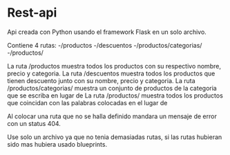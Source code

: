 # Rest-api

Api creada con Python usando el framework Flask en un solo archivo. 

Contiene 4 rutas: 
    -/productos
    -/descuentos
    -/productos/categorias/<orden>
    -/productos/<name>
  
  La ruta /productos muestra todos los productos con su respectivo nombre, precio y categoria.
  La ruta /descuentos muestra todos los productos que tienen descuento junto con su nombre, precio y categoria.
  La ruta /productos/categorias/<orden> muestra un conjunto de productos de la categoria que se escriba en lugar de <orden>
  La ruta /productos/<name> muestra todos los productos que coincidan con las palabras colocadas en el lugar de <name>
  
  Al colocar una ruta que no se halla definido mandara un mensaje de error con un status 404.
  
  Use solo un archivo ya que no tenia demasiadas rutas, si las rutas hubieran sido mas hubiera usado blueprints. 
